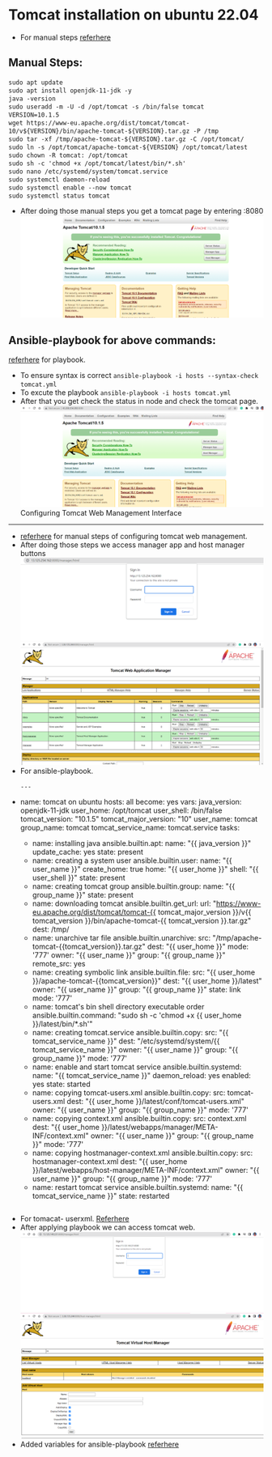 # Tomcat installation on ubuntu 22.04


* For manual steps [referhere](https://linuxize.com/post/how-to-install-tomcat-10-on-ubuntu-22-04/)
  
Manual Steps:
-------------
  ```
  sudo apt update
  sudo apt install openjdk-11-jdk -y
  java -version
  sudo useradd -m -U -d /opt/tomcat -s /bin/false tomcat
  VERSION=10.1.5
  wget https://www-eu.apache.org/dist/tomcat/tomcat-10/v${VERSION}/bin/apache-tomcat-${VERSION}.tar.gz -P /tmp
  sudo tar -xf /tmp/apache-tomcat-${VERSION}.tar.gz -C /opt/tomcat/
  sudo ln -s /opt/tomcat/apache-tomcat-${VERSION} /opt/tomcat/latest
  sudo chown -R tomcat: /opt/tomcat
  sudo sh -c 'chmod +x /opt/tomcat/latest/bin/*.sh'
  sudo nano /etc/systemd/system/tomcat.service
  sudo systemctl daemon-reload
  sudo systemctl enable --now tomcat
  sudo systemctl status tomcat
  ``` 
* After doing those manual steps you get a tomcat page by entering <publicip>:8080
 ![preview](images/tomcat1.png)
 
Ansible-playbook for above commands:
------------------------------------
[referhere](https://github.com/tejaswini1811/ansiblejan/blob/main/Ansible/tomcat/tomcat.yml) for playbook.
* To ensure syntax is correct `ansible-playbook -i hosts --syntax-check tomcat.yml`
* To excute the playbook `ansible-playbook -i hosts tomcat.yml`
* After that you get check the status in node and check the tomcat page.
![preview](images/tomcat2.png)
Configuring Tomcat Web Management Interface
-------------------------------------------
* [referhere](https://linuxize.com/post/how-to-install-tomcat-10-on-ubuntu-22-04/#configuring-tomcat-web-management-interface) for manual steps of configuring tomcat web management.
* After doing those steps we access manager app and host manager buttons
![preview](images/tomcat3.png)
![preview](images/tomcat5.png)
* For ansible-playbook.
  ```
  ---
- name: tomcat on ubuntu
  hosts: all
  become: yes
  vars:
    java_version: openjdk-11-jdk
    user_home: /opt/tomcat
    user_shell: /bin/false
    tomcat_version: "10.1.5"
    tomcat_major_version: "10"
    user_name: tomcat
    group_name: tomcat
    tomcat_service_name: tomcat.service
  tasks:
    - name: installing java
      ansible.builtin.apt:
        name: "{{ java_version }}"
        update_cache: yes
        state: present
    - name: creating a system user
      ansible.builtin.user:
        name: "{{ user_name }}"
        create_home: true
        home: "{{ user_home }}"
        shell: "{{ user_shell }}"
        state: present
    - name: creating tomcat group
      ansible.builtin.group:
        name: "{{ group_name }}"
        state: present
    - name: downloading tomcat
      ansible.builtin.get_url:
        url: "https://www-eu.apache.org/dist/tomcat/tomcat-{{ tomcat_major_version }}/v{{ tomcat_version }}/bin/apache-tomcat-{{ tomcat_version }}.tar.gz" 
        dest: /tmp/
    - name: unarchive tar file
      ansible.builtin.unarchive:
        src: "/tmp/apache-tomcat-{{tomcat_version}}.tar.gz"
        dest: "{{ user_home }}"
        mode: '777'
        owner: "{{ user_name }}"
        group: "{{ group_name }}"
        remote_src: yes
    - name: creating symbolic link
      ansible.builtin.file: 
        src: "{{ user_home }}/apache-tomcat-{{tomcat_version}}"
        dest: "{{ user_home }}/latest"
        owner: "{{ user_name }}"
        group: "{{ group_name }}"
        state: link
        mode: '777'
    - name: tomcat's bin shell directory executable order
      ansible.builtin.command: "sudo  sh -c 'chmod +x {{ user_home }}/latest/bin/*.sh'"
    - name: creating tomcat.service
      ansible.builtin.copy:
        src: "{{ tomcat_service_name }}"
        dest: "/etc/systemd/system/{{ tomcat_service_name }}"
        owner: "{{ user_name }}"
        group: "{{ group_name }}"
        mode: '777'
    - name: enable and start tomcat service
      ansible.builtin.systemd: 
        name: "{{ tomcat_service_name }}"
        daemon_reload: yes
        enabled: yes
        state: started
    - name: copying tomcat-users.xml
      ansible.builtin.copy:
        src: tomcat-users.xml
        dest: "{{ user_home }}/latest/conf/tomcat-users.xml"
        owner: "{{ user_name }}"
        group: "{{ group_name }}"
        mode: '777'
    - name: copying context.xml
      ansible.builtin.copy:
        src: context.xml
        dest: "{{ user_home }}/latest/webapps/manager/META-INF/context.xml"
        owner: "{{ user_name }}"
        group: "{{ group_name }}"
        mode: '777'
    - name: copying hostmanager-context.xml
      ansible.builtin.copy:
        src: hostmanager-context.xml
        dest: "{{ user_home }}/latest/webapps/host-manager/META-INF/context.xml"
        owner: "{{ user_name }}"
        group: "{{ group_name }}"
        mode: '777'
    - name: restart tomcat service
      ansible.builtin.systemd:
        name: "{{ tomcat_service_name }}"
        state: restarted


  ```
* For tomacat- userxml. [Referhere]()
* After applying playbook we can access tomcat web.
![preview](images/tomcat4.png)
![preview](images/tomcat6.png)
* Added variables for ansible-playbook [referhere](https://github.com/tejaswini1811/ansiblejan/blob/main/Ansible/tomcat/tomcat.yml)
